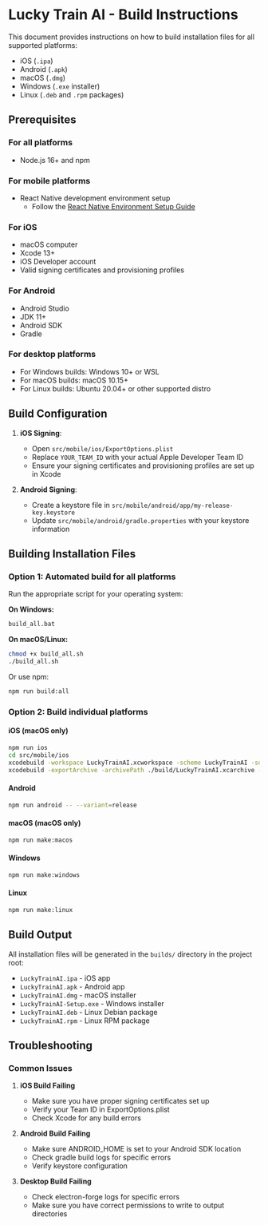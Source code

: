 # Lucky Train AI - Build Instructions

This document provides instructions on how to build installation files for all supported platforms:

- iOS (`.ipa`)
- Android (`.apk`)
- macOS (`.dmg`)
- Windows (`.exe` installer)
- Linux (`.deb` and `.rpm` packages)

## Prerequisites

### For all platforms

- Node.js 16+ and npm

### For mobile platforms

- React Native development environment setup
  - Follow the [React Native Environment Setup Guide](https://reactnative.dev/docs/environment-setup)

### For iOS

- macOS computer
- Xcode 13+
- iOS Developer account
- Valid signing certificates and provisioning profiles

### For Android

- Android Studio
- JDK 11+
- Android SDK
- Gradle

### For desktop platforms

- For Windows builds: Windows 10+ or WSL
- For macOS builds: macOS 10.15+
- For Linux builds: Ubuntu 20.04+ or other supported distro

## Build Configuration

1. **iOS Signing**:
   - Open `src/mobile/ios/ExportOptions.plist`
   - Replace `YOUR_TEAM_ID` with your actual Apple Developer Team ID
   - Ensure your signing certificates and provisioning profiles are set up in Xcode

2. **Android Signing**:
   - Create a keystore file in `src/mobile/android/app/my-release-key.keystore`
   - Update `src/mobile/android/gradle.properties` with your keystore information

## Building Installation Files

### Option 1: Automated build for all platforms

Run the appropriate script for your operating system:

**On Windows:**

```bash
build_all.bat
```

**On macOS/Linux:**

```bash
chmod +x build_all.sh
./build_all.sh
```

Or use npm:

```bash
npm run build:all
```

### Option 2: Build individual platforms

#### iOS (macOS only)

```bash
npm run ios
cd src/mobile/ios
xcodebuild -workspace LuckyTrainAI.xcworkspace -scheme LuckyTrainAI -sdk iphoneos -configuration Release archive -archivePath ./build/LuckyTrainAI.xcarchive
xcodebuild -exportArchive -archivePath ./build/LuckyTrainAI.xcarchive -exportOptionsPlist ExportOptions.plist -exportPath ./build
```

#### Android

```bash
npm run android -- --variant=release
```

#### macOS (macOS only)

```bash
npm run make:macos
```

#### Windows

```bash
npm run make:windows
```

#### Linux

```bash
npm run make:linux
```

## Build Output

All installation files will be generated in the `builds/` directory in the project root:

- `LuckyTrainAI.ipa` - iOS app
- `LuckyTrainAI.apk` - Android app
- `LuckyTrainAI.dmg` - macOS installer
- `LuckyTrainAI-Setup.exe` - Windows installer
- `LuckyTrainAI.deb` - Linux Debian package
- `LuckyTrainAI.rpm` - Linux RPM package

## Troubleshooting

### Common Issues

1. **iOS Build Failing**
   - Make sure you have proper signing certificates set up
   - Verify your Team ID in ExportOptions.plist
   - Check Xcode for any build errors

2. **Android Build Failing**
   - Make sure ANDROID_HOME is set to your Android SDK location
   - Check gradle build logs for specific errors
   - Verify keystore configuration

3. **Desktop Build Failing**
   - Check electron-forge logs for specific errors
   - Make sure you have correct permissions to write to output directories
